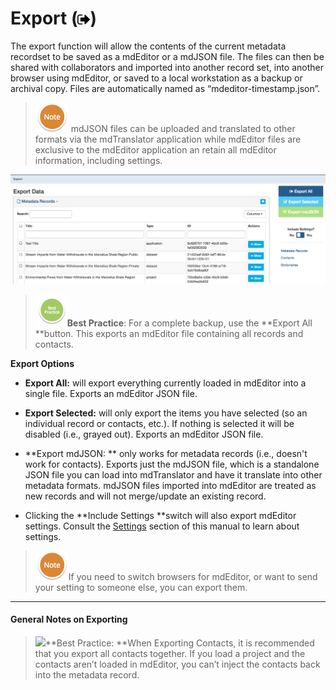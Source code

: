 # Export \(![](/assets/symbol_sign-out_16.png)\)

The export function will allow the contents of the current metadata recordset to be saved as a mdEditor or a mdJSON file. The files can then be shared with collaborators and imported into another record set, into another browser using mdEditor, or saved to a local workstation as a backup or archival copy. Files are automatically named as “mdeditor-timestamp.json”.

> ![](/assets/NoteSmall.png) mdJSON files can be uploaded and translated to other formats via the mdTranslator application while mdEditor files are exclusive to the mdEditor application an retain all mdEditor information, including settings.

![](/assets/export_window.png)

> ![](/assets/BestPracticeSmall.png)**Best Practice**: For a complete backup, use the **Export All **button. This exports an mdEditor file containing all records and contacts.

**Export Options**

* **Export All:** will export everything currently loaded in mdEditor into a single file. Exports an mdEditor JSON file.

* **Export Selected:** will only export the items you have selected \(so an individual record or contacts, etc.\). If nothing is selected it will be disabled \(i.e., grayed out\). Exports an mdEditor JSON file.

* **Export mdJSON: ** only works for metadata records \(i.e., doesn't work for contacts\). Exports just the mdJSON file, which is a standalone JSON file you can load into mdTranslator and have it translate into other metadata formats. mdJSON files imported into mdEditor are treated as new records and will not merge/update an existing record.

* Clicking the **Include Settings **switch will also export mdEditor settings. Consult the [Settings](/settings.md) section of this manual to learn about settings.

> ![](/assets/NoteSmall.png)If you need to switch browsers for mdEditor, or want to send your setting to someone else, you can export them.

---

#### General Notes on Exporting 

> ![](blob:https://www.gitbook.com/5c12064b-ba13-410e-b6e3-3f8d061f2170)**Best Practice: **When Exporting Contacts, it is recommended that you export all contacts together. If you load a project and the contacts aren’t loaded in mdEditor, you can’t inject the contacts back into the metadata record.






